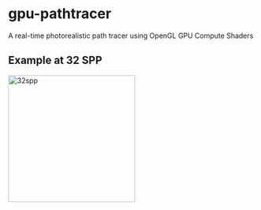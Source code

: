 # gpu-pathtracer
A real-time photorealistic path tracer using OpenGL GPU Compute Shaders

## Example at 32 SPP
<img width="257" alt="32spp" src="https://user-images.githubusercontent.com/12981474/31321376-22f62c04-ac3a-11e7-93e2-ff71cc93de6d.png">
